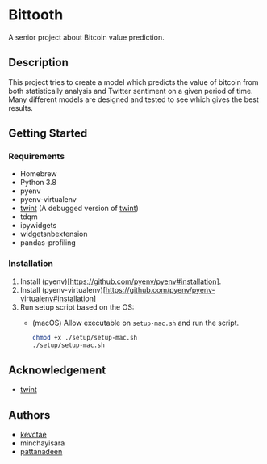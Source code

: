 # Bittooth

A senior project about Bitcoin value prediction.

## Description

This project tries to create a model which predicts the value of bitcoin from both statistically analysis and Twitter sentiment on a given period of time. Many different models are designed and tested to see which gives the best results.

## Getting Started

### Requirements

* Homebrew
* Python 3.8
* pyenv
* pyenv-virtualenv
* [twint](https://github.com/kevctae/twint) (A debugged version of [twint](https://github.com/twintproject/twint#requirements))
* tdqm
* ipywidgets
* widgetsnbextension 
* pandas-profiling

### Installation

1. Install (pyenv)[https://github.com/pyenv/pyenv#installation].
2. Install (pyenv-virtualenv)[https://github.com/pyenv/pyenv-virtualenv#installation]
3. Run setup script based on the OS:
    - (macOS) Allow executable on `setup-mac.sh` and run the script.

        ```bash
        chmod +x ./setup/setup-mac.sh
        ./setup/setup-mac.sh
        ```

## Acknowledgement

* [twint](https://github.com/twintproject/twint)

## Authors

* [kevctae](https://github.com/kevctae/)
* minchayisara
* [pattanadeen](https://github.com/pattanadeen)